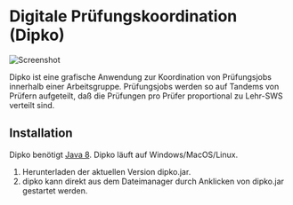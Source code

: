 # Digitale Prüfungskoordination (Dipko)

![Screenshot](https://github.com/schaeuf/dipko/blob/master/docs/bildschirmfoto-1.png)

Dipko ist eine grafische Anwendung zur Koordination von Prüfungsjobs
innerhalb einer Arbeitsgruppe. Prüfungsjobs werden so auf Tandems von
Prüfern aufgeteilt, daß die Prüfungen pro Prüfer proportional zu Lehr-SWS
verteilt sind.

## Installation
Dipko benötigt [Java 8](https://www.java.com).
Dipko läuft auf Windows/MacOS/Linux.

1. Herunterladen der aktuellen Version dipko.jar.
2. dipko kann direkt aus dem Dateimanager durch Anklicken von dipko.jar
   gestartet werden.